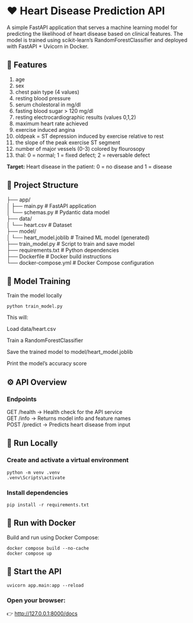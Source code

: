 # ❤️ Heart Disease Prediction API 

A simple FastAPI application that serves a machine learning model for predicting the likelihood of heart disease based on clinical features. The model is trained using scikit-learn’s RandomForestClassifier and deployed with FastAPI + Uvicorn in Docker.

## 🎯 Features
1. age
2. sex
3. chest pain type (4 values)
4. resting blood pressure
5. serum cholestoral in mg/dl
6. fasting blood sugar > 120 mg/dl
7. resting electrocardiographic results (values 0,1,2)
8. maximum heart rate achieved
9. exercise induced angina
10. oldpeak = ST depression induced by exercise relative to rest
11. the slope of the peak exercise ST segment
12. number of major vessels (0-3) colored by flourosopy
13. thal: 0 = normal; 1 = fixed defect; 2 = reversable defect

**Target:** Heart disease in the patient: 0 = no disease and 1 = disease

## 📁 Project Structure 

├── app/  
│   ├── main.py          # FastAPI application  
│   └── schemas.py       # Pydantic data model  
├── data/  
│   └── heart.csv        # Dataset  
├── model/  
│   └── heart_model.joblib  # Trained ML model (generated)  
├── train_model.py       # Script to train and save model  
├── requirements.txt     # Python dependencies  
├── Dockerfile           # Docker build instructions  
└── docker-compose.yml   # Docker Compose configuration  

## 🧠 Model Training

Train the model locally
```
python train_model.py
```
This will:

Load data/heart.csv

Train a RandomForestClassifier

Save the trained model to model/heart_model.joblib

Print the model’s accuracy score

## ⚙️ API Overview  
### Endpoints    
GET	/health	-> Health check for the API service  
GET	/info	-> Returns model info and feature names  
POST	/predict	-> Predicts heart disease from input  

## 🧩 Run Locally

### Create and activate a virtual environment
```
python -m venv .venv 
.venv\Scripts\activate
```

### Install dependencies
```
pip install -r requirements.txt
```

## 🐳 Run with Docker
Build and run using Docker Compose:  
```
docker compose build --no-cache  
docker compose up  
```

## 🧾 Start the API
```
uvicorn app.main:app --reload
```

### Open your browser:
👉 http://127.0.0.1:8000/docs
